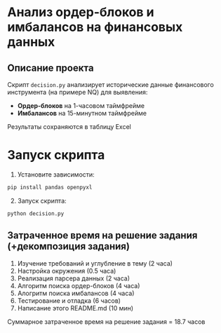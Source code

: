 # Анализ ордер-блоков и имбалансов на финансовых данных

## Описание проекта
Скрипт `decision.py` анализирует исторические данные финансового инструмента (на примере NQ) для выявления:
- **Ордер-блоков** на 1-часовом таймфрейме
- **Имбалансов** на 15-минутном таймфрейме

Результаты сохраняются в таблицу Excel

# Запуск скрипта

1. Установите зависимости:
```bash
pip install pandas openpyxl
```

2. Запуск скрипта:
```python
python decision.py
```

## Затраченное время на решение задания (+декомпозиция задания)

1. Изучение требований и углубление в тему (2 часа)
2. Настройка окружения (0.5 часа)
3. Реализация парсера данных (2 часа)
4. Алгоритм поиска ордер-блоков (4 часа)
5. Алогритм поиска имбалансов (4 часа)
6. Тестирование и отладка (6 часов)
7. Написание этого README.md (10 мин)

Суммарное затраченное время на решение задания = 18.7 часов
